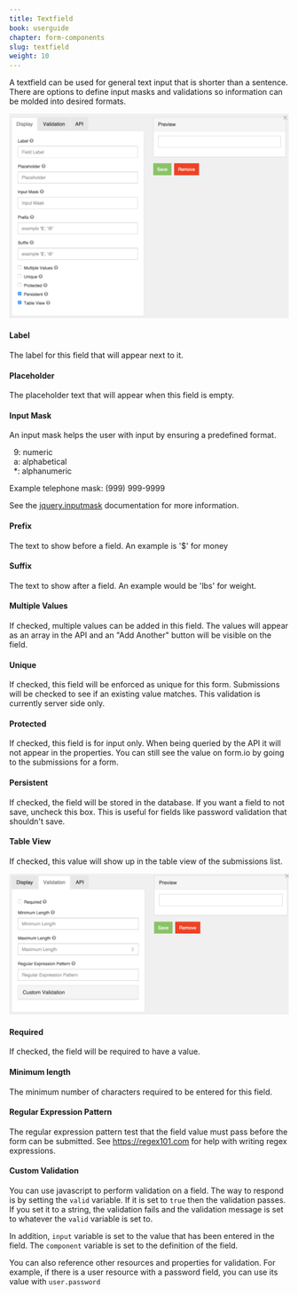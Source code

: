 ```yaml
---
title: Textfield
book: userguide
chapter: form-components
slug: textfield
weight: 10
---
```

<p>A textfield can be used for general text input that is shorter than a sentence. There are options to define input masks and validations so information can be molded into desired formats.</p>
<img src="/assets/img/textfield-display.png">
<h4>Label</h4>
<p>The label for this field that will appear next to it.</p>
<h4>Placeholder</h4>
<p>The placeholder text that will appear when this field is empty.</p>
<h4>Input Mask</h4>
<p>An input mask helps the user with input by ensuring a predefined format.</p>

<p>
  &nbsp;&nbsp;9: numeric<br />
  &nbsp;&nbsp;a: alphabetical<br />
  &nbsp;&nbsp;*: alphanumeric<br />
</p>

  Example telephone mask: (999) 999-9999
<p>See the <a href="https://github.com/RobinHerbots/jquery.inputmask" target="_blank">jquery.inputmask</a> documentation for more information.</p>
<h4>Prefix</h4>
<p>The text to show before a field. An example is '$' for money</p>
<h4>Suffix</h4>
<p>The text to show after a field. An example would be 'lbs' for weight.</p>
<h4>Multiple Values</h4>
<p>If checked, multiple values can be added in this field. The values will appear as an array in the API and an "Add Another" button will be visible on the field.</p>
<h4>Unique</h4>
<p>If checked, this field will be enforced as unique for this form. Submissions will be checked to see if an existing value matches. This validation is currently server side only.</p>
<h4>Protected</h4>
<p>If checked, this field is for input only. When being queried by the API it will not appear in the properties. You can still see the value on form.io by going to the submissions for a form.</p>
<h4>Persistent</h4>
<p>If checked, the field will be stored in the database. If you want a field to not save, uncheck this box. This is useful for fields like password validation that shouldn't save.</p>
<h4>Table View</h4>
<p>If checked, this value will show up in the table view of the submissions list.</p>
<img src="/assets/img/textfield-validation.png">
<h4>Required</h4>
<p>If checked, the field will be required to have a value.</p>
<h4>Minimum length</h4>
<p>The minimum number of characters required to be entered for this field.</p>
<h4>Regular Expression Pattern</h4>
<p>The regular expression pattern test that the field value must pass before the form can be submitted. See <a href="https://regex101.com" target="_blank">https://regex101.com</a> for help with writing regex expressions.</p>
<h4>Custom Validation</h4>
<p>You can use javascript to perform validation on a field. The way to respond is by setting the <code>valid</code> variable. If it is set to <code>true</code> then the validation passes. If you set it to a string, the validation fails and the validation message is set to whatever the <code>valid</code> variable is set to.</p>
<p>In addition, <code>input</code> variable is set to the value that has been entered in the field. The <code>component</code> variable is set to the definition of the field.</p>
<p>You can also reference other resources and properties for validation. For example, if there is a user resource with a password field, you can use its value with <code>user.password</code></p>
